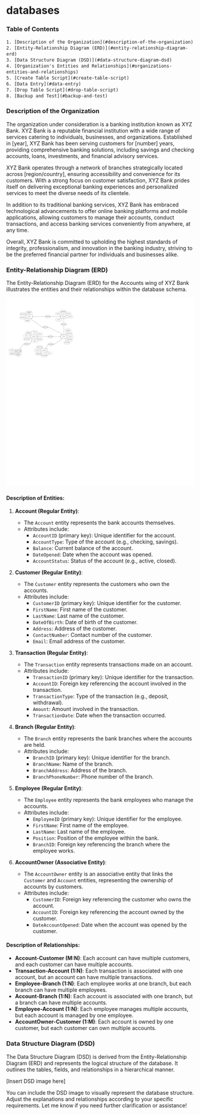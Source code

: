 # databases

### Table of Contents

	1. [Description of the Organization](#description-of-the-organization)
	2. [Entity-Relationship Diagram (ERD)](#entity-relationship-diagram-erd)
	3. [Data Structure Diagram (DSD)](#data-structure-diagram-dsd)
	4. [Organization's Entities and Relationships](#organizations-entities-and-relationships)
	5. [Create Table Script](#create-table-script)
	6. [Data Entry](#data-entry)
	7. [Drop Table Script](#drop-table-script)
	8. [Backup and Test](#backup-and-test)

### Description of the Organization

The organization under consideration is a banking institution known as XYZ Bank. XYZ Bank is a reputable financial institution with a wide range of services catering to individuals, businesses, and organizations. Established in [year], XYZ Bank has been serving customers for [number] years, providing comprehensive banking solutions, including savings and checking accounts, loans, investments, and financial advisory services.

XYZ Bank operates through a network of branches strategically located across [region/country], ensuring accessibility and convenience for its customers. With a strong focus on customer satisfaction, XYZ Bank prides itself on delivering exceptional banking experiences and personalized services to meet the diverse needs of its clientele.

In addition to its traditional banking services, XYZ Bank has embraced technological advancements to offer online banking platforms and mobile applications, allowing customers to manage their accounts, conduct transactions, and access banking services conveniently from anywhere, at any time.

Overall, XYZ Bank is committed to upholding the highest standards of integrity, professionalism, and innovation in the banking industry, striving to be the preferred financial partner for individuals and businesses alike.

### Entity-Relationship Diagram (ERD)

The Entity-Relationship Diagram (ERD) for the Accounts wing of XYZ Bank illustrates the entities and their relationships within the database schema.

![Project Photo](Images/ERD.png)

#### Description of Entities:

1. **Account (Regular Entity)**: 
   - The `Account` entity represents the bank accounts themselves. 
   - Attributes include:
     - `AccountID` (primary key): Unique identifier for the account.
     - `AccountType`: Type of the account (e.g., checking, savings).
     - `Balance`: Current balance of the account.
     - `DateOpened`: Date when the account was opened.
     - `AccountStatus`: Status of the account (e.g., active, closed).

2. **Customer (Regular Entity)**: 
   - The `Customer` entity represents the customers who own the accounts.
   - Attributes include:
     - `CustomerID` (primary key): Unique identifier for the customer.
     - `FirstName`: First name of the customer.
     - `LastName`: Last name of the customer.
     - `DateOfBirth`: Date of birth of the customer.
     - `Address`: Address of the customer.
     - `ContactNumber`: Contact number of the customer.
     - `Email`: Email address of the customer.

3. **Transaction (Regular Entity)**: 
   - The `Transaction` entity represents transactions made on an account.
   - Attributes include:
     - `TransactionID` (primary key): Unique identifier for the transaction.
     - `AccountID`: Foreign key referencing the account involved in the transaction.
     - `TransactionType`: Type of the transaction (e.g., deposit, withdrawal).
     - `Amount`: Amount involved in the transaction.
     - `TransactionDate`: Date when the transaction occurred.

4. **Branch (Regular Entity)**: 
   - The `Branch` entity represents the bank branches where the accounts are held.
   - Attributes include:
     - `BranchID` (primary key): Unique identifier for the branch.
     - `BranchName`: Name of the branch.
     - `BranchAddress`: Address of the branch.
     - `BranchPhoneNumber`: Phone number of the branch.

5. **Employee (Regular Entity)**: 
   - The `Employee` entity represents the bank employees who manage the accounts.
   - Attributes include:
     - `EmployeeID` (primary key): Unique identifier for the employee.
     - `FirstName`: First name of the employee.
     - `LastName`: Last name of the employee.
     - `Position`: Position of the employee within the bank.
     - `BranchID`: Foreign key referencing the branch where the employee works.

6. **AccountOwner (Associative Entity)**: 
   - The `AccountOwner` entity is an associative entity that links the `Customer` and `Account` entities, representing the ownership of accounts by customers.
   - Attributes include:
     - `CustomerID`: Foreign key referencing the customer who owns the account.
     - `AccountID`: Foreign key referencing the account owned by the customer.
     - `DateAccountOpened`: Date when the account was opened by the customer.

#### Description of Relationships:

- **Account-Customer (M:N)**: Each account can have multiple customers, and each customer can have multiple accounts.
- **Transaction-Account (1:N)**: Each transaction is associated with one account, but an account can have multiple transactions.
- **Employee-Branch (1:N)**: Each employee works at one branch, but each branch can have multiple employees.
- **Account-Branch (1:N)**: Each account is associated with one branch, but a branch can have multiple accounts.
- **Employee-Account (1:N)**: Each employee manages multiple accounts, but each account is managed by one employee.
- **AccountOwner-Customer (1:M)**: Each account is owned by one customer, but each customer can own multiple accounts.

### Data Structure Diagram (DSD)

The Data Structure Diagram (DSD) is derived from the Entity-Relationship Diagram (ERD) and represents the logical structure of the database. It outlines the tables, fields, and relationships in a hierarchical manner.

[Insert DSD image here]

You can include the DSD image to visually represent the database structure. Adjust the explanations and relationships according to your specific requirements. Let me know if you need further clarification or assistance!
